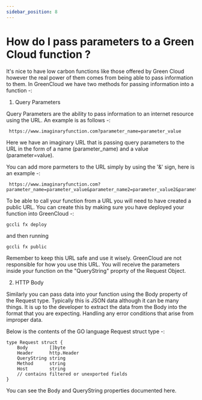 ```yaml
---
sidebar_position: 8
---
```


# How do I pass parameters to a Green Cloud function ?

It's nice to have low carbon functions like those offered by Green Cloud however the real power of them comes from being able to pass information to them. In GreenCloud we have two methods for passing information into a function -:

1. Query Parameters

Query Parameters are the ability to pass information to an internet resource using the URL. An example is as follows -:

```
 https://www.imaginaryfunction.com?parameter_name=parameter_value
```

Here we have an imaginary URL that is passing query parameters to the URL in the form of a name (parameter_name) and a value (parameter=value). 

You can add more parmeters to the URL simply by using the '&' sign, here is an example -: 

```
 https://www.imaginaryfunction.com?parameter_name=parameter_value&parameter_name2=parameter_value2&parameter_name3=parameter_value3
```

To be able to call your function from a URL you will need to have created a public URL. You can create this by making sure you have deployed your function into GreenCloud -:

```
gccli fx deploy
```

and then running 

```
gccli fx public 
```

Remember to keep this URL safe and use it wisely. GreenCloud are not responsible for how you use this URL. You will receive the parameters inside your function on the "QueryString" proprty of the Request Object. 

2. HTTP Body

Similarly you can pass data into your function using the Body property of the Request type. Typically this is JSON data although it can be many things.
It is up to the developer to extract the data from the Body into the format that you are expecting. Handling any error conditions that arise from improper data.

Below is the contents of the GO language Request struct type -:

```
type Request struct {
	Body        []byte
	Header      http.Header
	QueryString string
	Method      string
	Host        string
	// contains filtered or unexported fields
}
```

You can see the Body and QueryString properties documented here.